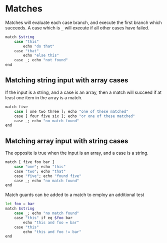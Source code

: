 # Matches

Matches will evaluate each case branch, and execute the first branch which succeeds.
A case which is `_` will execute if all other cases have failed.

```sh
match $string
    case "this"
        echo "do that"
    case "that"
        echo "else this"
    case _; echo "not found"
end
```

## Matching string input with array cases

If the input is a string, and a case is an array, then a match will succeed if at
least one item in the array is a match.

```sh
match five
    case [ one two three ]; echo "one of these matched"
    case [ four five six ]; echo "or one of these matched"
    case _; echo "no match found"
end
```

## Matching array input with string cases

The opposite is true when the input is an array, and a case is a string.

```sh
match [ five foo bar ]
    case "one"; echo "this"
    case "two"; echo "that"
    case "five"; echo "found five"
    case _; echo "no match found"
end
```

Match guards can be added to a match to employ an additional test

```sh
let foo = bar
match $string
    case _; echo "no match found"
    case "this" if eq $foo bar
        echo "this and foo = bar"
    case "this"
        echo "this and foo != bar"
end
```
